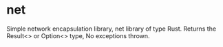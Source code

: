# net
Simple network encapsulation library, net library of type Rust. 
 Returns the Result<> or Option<> type, No exceptions thrown.
